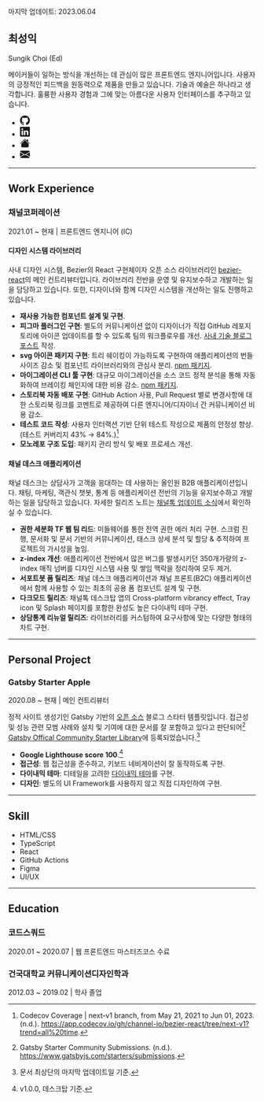 <span class="datetime">마지막 업데이트: 2023.06.04</span>

<section id ="title">

# 최성익

<p lang="en" id="eng-title">Sungik Choi (Ed)</p>

</section>

<section id="introduce">

메이커들이 일하는 방식을 개선하는 데 관심이 많은 프론트엔드 엔지니어입니다. 사용자의 긍정적인 피드백을 원동력으로 제품을 만들고 있습니다. 기술과 예술은 하나라고 생각합니다. 훌륭한 사용자 경험과 그에 맞는 아름다운 사용자 인터페이스를 추구하고 있습니다.

<ul class="contacts">
<li>
<a class="contact" href="https://github.com/sungik-choi">
<svg xmlns="http://www.w3.org/2000/svg" width="20" height="20" fill="currentColor" viewBox="0 0 16 16" aria-labelledby="github-link" >
<title id="github-link">GitHub 링크</title>
<path d="M8 0C3.58 0 0 3.58 0 8c0 3.54 2.29 6.53 5.47 7.59.4.07.55-.17.55-.38 0-.19-.01-.82-.01-1.49-2.01.37-2.53-.49-2.69-.94-.09-.23-.48-.94-.82-1.13-.28-.15-.68-.52-.01-.53.63-.01 1.08.58 1.23.82.72 1.21 1.87.87 2.33.66.07-.52.28-.87.51-1.07-1.78-.2-3.64-.89-3.64-3.95 0-.87.31-1.59.82-2.15-.08-.2-.36-1.02.08-2.12 0 0 .67-.21 2.2.82.64-.18 1.32-.27 2-.27.68 0 1.36.09 2 .27 1.53-1.04 2.2-.82 2.2-.82.44 1.1.16 1.92.08 2.12.51.56.82 1.27.82 2.15 0 3.07-1.87 3.75-3.65 3.95.29.25.54.73.54 1.48 0 1.07-.01 1.93-.01 2.2 0 .21.15.46.55.38A8.012 8.012 0 0 0 16 8c0-4.42-3.58-8-8-8z"/>
</svg>
</a>
</li>

<li>
<a class="contact" href="https://www.linkedin.com/in/sungik-choi">
<svg xmlns="http://www.w3.org/2000/svg" width="20" height="20" fill="currentColor" viewBox="0 0 16 16" aria-labelledby="linkedin-link">
<title id="linkedin-link">LinkedIn 링크</title>
<path d="M0 1.146C0 .513.526 0 1.175 0h13.65C15.474 0 16 .513 16 1.146v13.708c0 .633-.526 1.146-1.175 1.146H1.175C.526 16 0 15.487 0 14.854V1.146zm4.943 12.248V6.169H2.542v7.225h2.401zm-1.2-8.212c.837 0 1.358-.554 1.358-1.248-.015-.709-.52-1.248-1.342-1.248-.822 0-1.359.54-1.359 1.248 0 .694.521 1.248 1.327 1.248h.016zm4.908 8.212V9.359c0-.216.016-.432.08-.586.173-.431.568-.878 1.232-.878.869 0 1.216.662 1.216 1.634v3.865h2.401V9.25c0-2.22-1.184-3.252-2.764-3.252-1.274 0-1.845.7-2.165 1.193v.025h-.016a5.54 5.54 0 0 1 .016-.025V6.169h-2.4c.03.678 0 7.225 0 7.225h2.4z"/>
</svg>
</a>
</li>

<li>
<a class="contact" href="https://sungikchoi.com">
<svg xmlns="http://www.w3.org/2000/svg" width="20" height="20" fill="currentColor" viewBox="0 0 16 16" aria-labelledby="homepage-link">
<title id="homepage-link">홈페이지 링크</title>
<path d="M8.707 1.5a1 1 0 0 0-1.414 0L.646 8.146a.5.5 0 0 0 .708.708L8 2.207l6.646 6.647a.5.5 0 0 0 .708-.708L13 5.793V2.5a.5.5 0 0 0-.5-.5h-1a.5.5 0 0 0-.5.5v1.293L8.707 1.5Z"/>
<path d="m8 3.293 6 6V13.5a1.5 1.5 0 0 1-1.5 1.5h-9A1.5 1.5 0 0 1 2 13.5V9.293l6-6Z"/>
</svg>
</a>
</li>

<li>
<a class="contact" href="mailto:sungik.dev@gmail.com">
<svg xmlns="http://www.w3.org/2000/svg" width="20" height="20" fill="currentColor" viewBox="0 0 16 16" aria-labelledby="email-link">
<title id="email-link">이메일 링크</title>
<path d="M.05 3.555A2 2 0 0 1 2 2h12a2 2 0 0 1 1.95 1.555L8 8.414.05 3.555ZM0 4.697v7.104l5.803-3.558L0 4.697ZM6.761 8.83l-6.57 4.027A2 2 0 0 0 2 14h12a2 2 0 0 0 1.808-1.144l-6.57-4.027L8 9.586l-1.239-.757Zm3.436-.586L16 11.801V4.697l-5.803 3.546Z"/>
</svg>
</a>
</li>
</ul>

---

<section id="career">

## Work Experience

### 채널코퍼레이션

<span class="datetime">2021.01 ~ 현재 | 프론트엔드 엔지니어 (IC)</span>

#### 디자인 시스템 라이브러리

사내 디자인 시스템, Bezier의 React 구현체이자 오픈 소스 라이브러리인 [bezier-react](https://github.com/channel-io/bezier-react)의 메인 컨트리뷰터입니다. 라이브러리 전반을 운영 및 유지보수하고 개발하는 일을 담당하고 있습니다. 또한, 디자이너와 함께 디자인 시스템을 개선하는 일도 진행하고 있습니다.

- **재사용 가능한 컴포넌트 설계 및 구현**.
- **피그마 플러그인 구현**: 별도의 커뮤니케이션 없이 디자이너가 직접 GitHub 레포지토리에 아이콘 업데이트를 할 수 있도록 팀의 워크플로우를 개선. [사내 기술 블로그 포스트](https://channel.io/ko/blog/figma-icon-plugin) 작성.
- **svg 아이콘 패키지 구현**: 트리 쉐이킹이 가능하도록 구현하여 애플리케이션의 번들 사이즈 감소 및 컴포넌트 라이브러리와의 관심사 분리. [npm 패키지](https://www.npmjs.com/package/@channel.io/bezier-icons).
- **마이그레이션 CLI 툴 구현**: 대규모 마이그레이션을 소스 코드 정적 분석을 통해 자동화하여 브레이킹 체인지에 대한 비용 감소. [npm 패키지](https://www.npmjs.com/package/@channel.io/bezier-codemod).
- **스토리북 자동 배포 구현**: GitHub Action 사용, Pull Request 별로 변경사항에 대한 스토리북 링크를 코멘트로 제공하여 다른 엔지니어/디자이너 간 커뮤니케이션 비용 감소.
- **테스트 코드 작성**: 사용자 인터랙션 기반 단위 테스트 작성으로 제품의 안정성 향상. (테스트 커버리지 43% → 84%.)[^1]
- **모노레포 구조 도입**: 패키지 관리 방식 및 배포 프로세스 개선.

#### 채널 데스크 애플리케이션

채널 데스크는 상담사가 고객을 응대하는 데 사용하는 올인원 B2B 애플리케이션입니다. 채팅, 마케팅, 객관식 챗봇, 통계 등 애플리케이션 전반의 기능을 유지보수하고 개발하는 일을 담당하고 있습니다. 자세한 릴리즈 노트는 [채널톡 업데이트 소식](https://update-kr.channel.io/)에서 확인하실 수 있습니다.

- **권한 세분화 TF 웹 팀 리드**: 미들웨어를 통한 전역 권한 에러 처리 구현. 스크럼 진행, 문서화 및 문서 기반의 커뮤니케이션, 태스크 상세 분석 및 할당 & 추적하여 프로젝트의 가시성을 높임.
- **z-index 개선**: 애플리케이션 전반에서 많은 버그를 발생시키던 350개가량의 z-index 매직 넘버를 디자인 시스템 사용 및 쌓임 맥락을 정리하여 모두 제거.
- **서포트봇 폼 릴리즈**: 채널 데스크 애플리케이션과 채널 프론트(B2C) 애플리케이션에서 함께 사용할 수 있는 최초의 공용 폼 컴포넌트 설계 및 구현.
- **다크모드 릴리즈**: 채널톡 데스크탑 앱의 Cross-platform vibrancy effect, Tray icon 및 Splash 페이지를 포함한 완성도 높은 다이내믹 테마 구현.
- **상담통계 리뉴얼 릴리즈**: 라이브러리를 커스텀하여 요구사항에 맞는 다양한 형태의 차트 구현.

</section>

---

<section id="project">

## Personal Project

### Gatsby Starter Apple

<span class="datetime">2020.08 ~ 현재 | 메인 컨트리뷰터</span>

정적 사이트 생성기인 Gatsby 기반의 [오픈 소스](https://github.com/sungik-choi/gatsby-starter-apple) 블로그 스타터 템플릿입니다. 접근성 및 성능 관련 모범 사례와 설치 및 기여에 대한 문서를 잘 포함하고 있다고 판단되어[^2] [Gatsby Offical Community Starter Library](https://www.gatsbyjs.com/starters/sungik-choi/gatsby-starter-apple)에 등록되었습니다.[^3]

- **Google Lighthouse score 100**.[^4]
- **접근성**: 웹 접근성을 준수하고, 키보드 네비게이션이 잘 동작하도록 구현.
- **다이내믹 테마**: 디테일을 고려한 [다이내믹 테마](https://www.sungikchoi.com/blog/gatsby-dark-mode/)를 구현.
- **디자인**: 별도의 UI Framework를 사용하지 않고 직접 디자인하여 구현.

---

<section id="skill">

## Skill

- HTML/CSS
- TypeScript
- React
- GitHub Actions
- Figma
- UI/UX

</section>

---

<section id="education">

## Education

### 코드스쿼드

<span class="datetime">2020.01 ~ 2020.07 | 웹 프론트엔드 마스터즈코스 수료</span>

### 건국대학교 커뮤니케이션디자인학과

<span class="datetime">2012.03 ~ 2019.02 | 학사 졸업</span>

</section>

[^1]: Codecov Coverage | next-v1 branch, from May 21, 2021 to Jun 01, 2023. (n.d.). <https://app.codecov.io/gh/channel-io/bezier-react/tree/next-v1?trend=all%20time>.
[^2]: Gatsby Starter Community Submissions. (n.d.). <https://www.gatsbyjs.com/starters/submissions>.
[^3]: 문서 최상단의 마지막 업데이트일 기준.
[^4]: v1.0.0, 데스크탑 기준.
